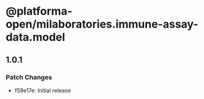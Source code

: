 # @platforma-open/milaboratories.immune-assay-data.model

## 1.0.1

### Patch Changes

- f59e17e: Initial release
